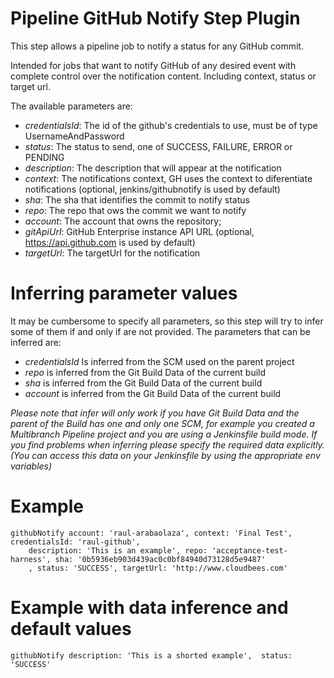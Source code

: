 # Pipeline GitHub Notify Step Plugin

This step allows a pipeline job to notify a status for any GitHub commit.

Intended for jobs that want to notify GitHub of any desired event with complete control over the
notification content. Including context, status or target url.

The available parameters are:

* _credentialsId_: The id of the github's credentials to use, must be of type UsernameAndPassword
* _status_: The status to send, one of SUCCESS, FAILURE, ERROR or PENDING
* _description_: The description that will appear at the notification
* _context_: The notifications context, GH uses the context to diferentiate notifications (optional, jenkins/githubnotify is used by default)
* _sha_: The sha that identifies the commit to notify status
* _repo_: The repo that ows the commit we want to notify
* _account_: The account that owns the repository;
* _gitApiUrl_: GitHub Enterprise instance API URL (optional, https://api.github.com is used by default)
* _targetUrl_: The targetUrl for the notification

# Inferring parameter values

It may be cumbersome to specify all parameters, so this step will try to infer some of them if and only if
are not provided. The parameters that can be inferred are:

* _credentialsId_ Is inferred from the SCM used on the parent project
* _repo_ is inferred from the Git Build Data of the current build
* _sha_ is inferred from the Git Build Data of the current build
* _account_ is inferred from the Git Build Data of the current build

*Please note that infer will only work if you have Git Build Data and the parent of the Build has one and only one SCM, for example you created a Multibranch Pipeline
project and you are using a Jenkinsfile build mode. If you find problems when inferring please specify the
required data explicitly. (You can access this data on your Jenkinsfile by using the appropriate env variables)*

# Example

```
githubNotify account: 'raul-arabaolaza', context: 'Final Test', credentialsId: 'raul-github',
    description: 'This is an example', repo: 'acceptance-test-harness', sha: '0b5936eb903d439ac0c0bf84940d73128d5e9487'
    , status: 'SUCCESS', targetUrl: 'http://www.cloudbees.com'
```

# Example with data inference and default values

```
githubNotify description: 'This is a shorted example',  status: 'SUCCESS'
```
